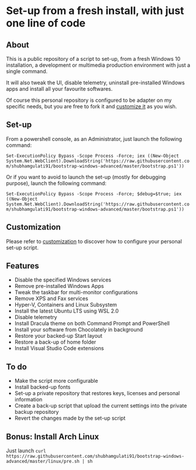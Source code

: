 # Set-up from a fresh install, with just one line of code

## About

This is a public repository of a script to set-up, from a fresh Windows 10 installation, a development or multimedia production environment with just a single command.

It will also tweak the UI, disable telemetry, uninstall pre-installed Windows apps and install all your favourite softwares.

Of course this personal repository is configured to be adapter on my specific needs, but you are free to fork it and [customize it](customization.md) as you wish.

## Set-up

From a powershell console, as an Administrator, just launch the following command:

`Set-ExecutionPolicy Bypass -Scope Process -Force; iex ((New-Object System.Net.WebClient).DownloadString('https://raw.githubusercontent.com/shubhamgulati91/bootstrap-windows-advanced/master/bootstrap.ps1'))`

Or if you want to avoid to launch the set-up (mostly for debugging purpose), launch the following command:

`Set-ExecutionPolicy Bypass -Scope Process -Force; $debug=$true; iex ((New-Object System.Net.WebClient).DownloadString('https://raw.githubusercontent.com/shubhamgulati91/bootstrap-windows-advanced/master/bootstrap.ps1'))`

## Customization

Please refer to [customization](customization.md) to discover how to configure your personal set-up script.

## Features

* Disable the specified Windows services
* Remove pre-installed Windows Apps
* Tweak the taskbar for multi-monitor configurations
* Remove XPS and Fax services
* Hyper-V, Containers and Linux Subsystem
* Install the latest Ubuntu LTS using WSL 2.0
* Disable telemetry
* Install Dracula theme on both Command Prompt and PowerShell
* Install your software from Chocolately in background
* Restore your backed-up Start layout
* Restore a back-up of home folder
* Install Visual Studio Code extensions

## To do

* Make the script more configurable
* Install backed-up fonts
* Set-up a private repository that restores keys, licenses and personal information
* Create a back-up script that upload the current settings into the private backup repository
* Revert the changes made by the set-up script

## Bonus: Install Arch Linux

Just launch `curl https://raw.githubusercontent.com/shubhamgulati91/bootstrap-windows-advanced/master/linux/pre.sh | sh`
